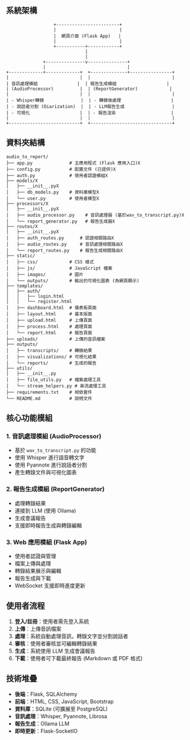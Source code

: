 ## 系統架構

```
                  +------------------------+
                  |                        |
                  |  網頁介面 (Flask App)   |
                  |                        |
                  +-----------+------------+
                              |
                              |
              +---------------v---------------+
              |                               |
+-------------+-------------+  +--------------+----------------+
|                           |  |                               |
| 音訊處理模組               |  | 報告生成模組                   |
| (AudioProcessor)          |  | (ReportGenerator)            |
|                           |  |                               |
| - Whisper轉錄              |  | - 轉錄後處理                   |
| - 說話者分割 (Diarization)  |  | - LLM報告生成                  |
| - 可視化                   |  | - 報告渲染                     |
|                           |  |                               |
+---------------------------+  +-------------------------------+
```

## 資料夾結構

```
audio_to_report/
├── app.py              # 主應用程式 (Flask 應用入口)X
├── config.py           # 配置文件 (已提供)X
├── auth.py             # 使用者認證模組X
├── models/X
│   ├── __init__.pyX
│   ├── db_models.py    # 資料庫模型X
│   └── user.py         # 使用者模型X
├── processors/X
│   ├── __init__.pyX
│   ├── audio_processor.py    # 音訊處理器 (基於wav_to_transcript.py)X
│   └── report_generator.py   # 報告生成器X
├── routes/X
│   ├── __init__.pyX
│   ├── auth_routes.py      # 認證相關路由X
│   ├── audio_routes.py     # 音訊處理相關路由X
│   └── report_routes.py    # 報告生成相關路由X
├── static/
│   ├── css/            # CSS 樣式
│   ├── js/             # JavaScript 檔案
│   ├── images/         # 圖片
│   └── outputs/        # 輸出的可視化圖表 (為網頁顯示)
├── templates/
│   ├── auth/
│   │   ├── login.html
│   │   └── register.html
│   ├── dashboard.html  # 儀表板頁面
│   ├── layout.html     # 基本版面
│   ├── upload.html     # 上傳頁面
│   ├── process.html    # 處理頁面
│   └── report.html     # 報告頁面
├── uploads/            # 上傳的音訊檔案
├── outputs/
│   ├── transcripts/    # 轉錄結果
│   ├── visualizations/ # 可視化結果
│   └── reports/        # 生成的報告
├── utils/
│   ├── __init__.py
│   ├── file_utils.py   # 檔案處理工具
│   └── stream_helpers.py # 串流處理工具
├── requirements.txt    # 相依套件
└── README.md           # 說明文件
```

## 核心功能模組

### 1. 音訊處理模組 (AudioProcessor)
- 基於 `wav_to_transcript.py` 的功能
- 使用 Whisper 進行語音轉文字
- 使用 Pyannote 進行說話者分割
- 產生轉錄文件與可視化圖表

### 2. 報告生成模組 (ReportGenerator)
- 處理轉錄結果
- 連接到 LLM (使用 Ollama)
- 生成會議報告
- 支援即時報告生成與轉錄編輯

### 3. Web 應用模組 (Flask App)
- 使用者認證與管理
- 檔案上傳與處理
- 轉錄結果展示與編輯
- 報告生成與下載
- WebSocket 支援即時進度更新

## 使用者流程

1. **登入/註冊**：使用者需先登入系統
2. **上傳**：上傳音訊檔案
3. **處理**：系統自動處理音訊，轉錄文字並分割說話者
4. **審核**：使用者審核並可編輯轉錄結果
5. **生成**：系統使用 LLM 生成會議報告
6. **下載**：使用者可下載最終報告 (Markdown 或 PDF 格式)

## 技術堆疊

- **後端**：Flask, SQLAlchemy
- **前端**：HTML, CSS, JavaScript, Bootstrap
- **資料庫**：SQLite (可擴展至 PostgreSQL)
- **音訊處理**：Whisper, Pyannote, Librosa
- **報告生成**：Ollama LLM
- **即時更新**：Flask-SocketIO